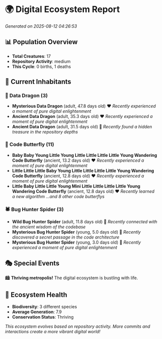 # 🌍 Digital Ecosystem Report
*Generated on 2025-08-12 04:26:53*

## 📊 Population Overview
- **Total Creatures**: 17
- **Repository Activity**: medium
- **This Cycle**: 0 births, 1 deaths

## 👥 Current Inhabitants

### 🐉 Data Dragon (3)
- **Mysterious Data Dragon** (adult, 47.8 days old) ❤️
  *Recently experienced a moment of pure digital enlightenment*
- **Ancient Data Dragon** (adult, 35.3 days old) ❤️
  *Recently experienced a moment of pure digital enlightenment*
- **Ancient Data Dragon** (adult, 31.5 days old) 💛
  *Recently found a hidden treasure in the repository depths*

### 🦋 Code Butterfly (11)
- **Baby Baby Young Little Young Little Little Little Little Young Wandering Code Butterfly** (ancient, 13.2 days old) ❤️
  *Recently experienced a moment of pure digital enlightenment*
- **Little Little Little Baby Young Little Little Little Little Young Wandering Code Butterfly** (ancient, 12.8 days old) ❤️
  *Recently experienced a moment of pure digital enlightenment*
- **Little Baby Little Little Young Mini Little Little Little Little Young Wandering Code Butterfly** (ancient, 12.8 days old) ❤️
  *Recently learned a new algorithm*
  *...and 8 other code butterflys*

### 🕷️ Bug Hunter Spider (3)
- **Wild Bug Hunter Spider** (adult, 11.8 days old) 💛
  *Recently connected with the ancient wisdom of the codebase*
- **Mysterious Bug Hunter Spider** (young, 5.0 days old) 💚
  *Recently discovered a secret passage in the code architecture*
- **Mysterious Bug Hunter Spider** (young, 3.0 days old) 💚
  *Recently experienced a moment of pure digital enlightenment*

## 🎭 Special Events

🏙️ **Thriving metropolis!** The digital ecosystem is bustling with life.

## 🔬 Ecosystem Health
- **Biodiversity**: 3 different species
- **Average Generation**: 7.9
- **Conservation Status**: Thriving

*This ecosystem evolves based on repository activity. More commits and interactions create a more vibrant digital world!*